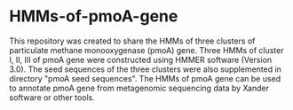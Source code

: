 # HMMs-of-pmoA-gene
This repository was created to share the HMMs of three clusters of particulate methane monooxygenase (pmoA) gene.
Three HMMs of cluster I, II, III of pmoA gene were constructed using HMMER software (Version 3.0). 
The seed sequences of the three clusters were also supplemented in directory "pmoA seed sequences".
The HMMs of pmoA gene can be used to annotate pmoA gene from metagenomic sequencing data by Xander software or other tools.
